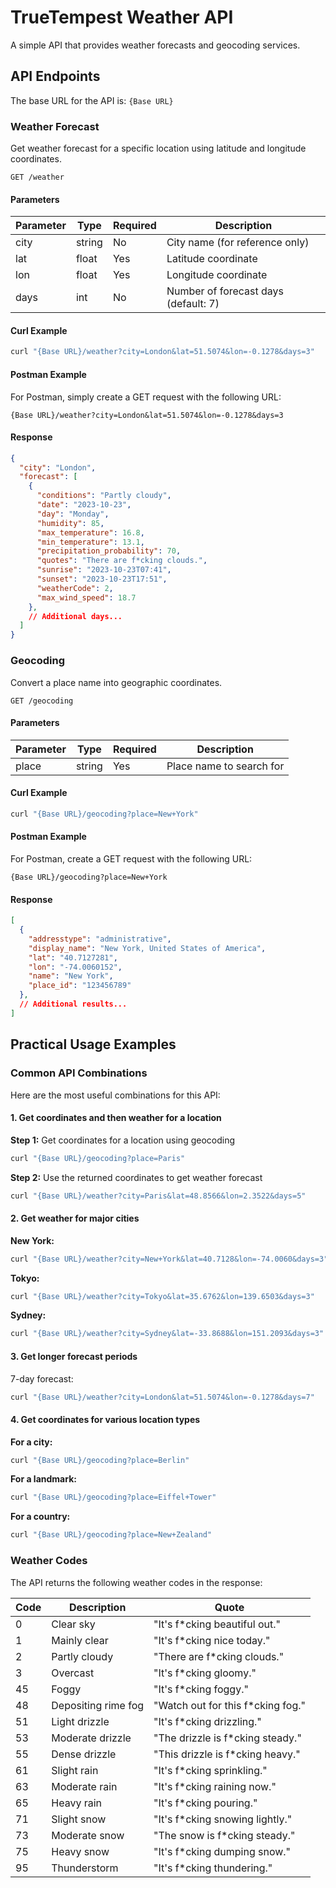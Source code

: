 # TrueTempest Weather API

A simple API that provides weather forecasts and geocoding services.

## API Endpoints

The base URL for the API is: `{Base URL}`

### Weather Forecast

Get weather forecast for a specific location using latitude and longitude coordinates.

```
GET /weather
```

#### Parameters

| Parameter | Type   | Required | Description                                 |
|-----------|--------|----------|---------------------------------------------|
| city      | string | No       | City name (for reference only)              |
| lat       | float  | Yes      | Latitude coordinate                         |
| lon       | float  | Yes      | Longitude coordinate                        |
| days      | int    | No       | Number of forecast days (default: 7)        |

#### Curl Example

```bash
curl "{Base URL}/weather?city=London&lat=51.5074&lon=-0.1278&days=3"
```

#### Postman Example

For Postman, simply create a GET request with the following URL:
```
{Base URL}/weather?city=London&lat=51.5074&lon=-0.1278&days=3
```

#### Response

```json
{
  "city": "London",
  "forecast": [
    {
      "conditions": "Partly cloudy",
      "date": "2023-10-23",
      "day": "Monday",
      "humidity": 85,
      "max_temperature": 16.8,
      "min_temperature": 13.1,
      "precipitation_probability": 70,
      "quotes": "There are f*cking clouds.",
      "sunrise": "2023-10-23T07:41",
      "sunset": "2023-10-23T17:51",
      "weatherCode": 2,
      "max_wind_speed": 18.7
    },
    // Additional days...
  ]
}
```

### Geocoding

Convert a place name into geographic coordinates.

```
GET /geocoding
```

#### Parameters

| Parameter | Type   | Required | Description                                 |
|-----------|--------|----------|---------------------------------------------|
| place     | string | Yes      | Place name to search for                    |

#### Curl Example

```bash
curl "{Base URL}/geocoding?place=New+York"
```

#### Postman Example

For Postman, create a GET request with the following URL:
```
{Base URL}/geocoding?place=New+York
```

#### Response

```json
[
  {
    "addresstype": "administrative",
    "display_name": "New York, United States of America",
    "lat": "40.7127281",
    "lon": "-74.0060152",
    "name": "New York",
    "place_id": "123456789"
  },
  // Additional results...
]
```

## Practical Usage Examples

### Common API Combinations

Here are the most useful combinations for this API:

#### 1. Get coordinates and then weather for a location

**Step 1:** Get coordinates for a location using geocoding
```bash
curl "{Base URL}/geocoding?place=Paris"
```

**Step 2:** Use the returned coordinates to get weather forecast
```bash
curl "{Base URL}/weather?city=Paris&lat=48.8566&lon=2.3522&days=5"
```

#### 2. Get weather for major cities

**New York:**
```bash
curl "{Base URL}/weather?city=New+York&lat=40.7128&lon=-74.0060&days=3"
```

**Tokyo:**
```bash
curl "{Base URL}/weather?city=Tokyo&lat=35.6762&lon=139.6503&days=3"
```

**Sydney:**
```bash
curl "{Base URL}/weather?city=Sydney&lat=-33.8688&lon=151.2093&days=3"
```

#### 3. Get longer forecast periods

7-day forecast:
```bash
curl "{Base URL}/weather?city=London&lat=51.5074&lon=-0.1278&days=7"
```

#### 4. Get coordinates for various location types

**For a city:**
```bash
curl "{Base URL}/geocoding?place=Berlin"
```

**For a landmark:**
```bash
curl "{Base URL}/geocoding?place=Eiffel+Tower"
```

**For a country:**
```bash
curl "{Base URL}/geocoding?place=New+Zealand"
```

### Weather Codes

The API returns the following weather codes in the response:

| Code | Description                     | Quote                                |
|------|---------------------------------|--------------------------------------|
| 0    | Clear sky                       | "It's f*cking beautiful out."        |
| 1    | Mainly clear                    | "It's f*cking nice today."           |
| 2    | Partly cloudy                   | "There are f*cking clouds."          |
| 3    | Overcast                        | "It's f*cking gloomy."               |
| 45   | Foggy                           | "It's f*cking foggy."                |
| 48   | Depositing rime fog             | "Watch out for this f*cking fog."    |
| 51   | Light drizzle                   | "It's f*cking drizzling."            |
| 53   | Moderate drizzle                | "The drizzle is f*cking steady."     |
| 55   | Dense drizzle                   | "This drizzle is f*cking heavy."     |
| 61   | Slight rain                     | "It's f*cking sprinkling."           |
| 63   | Moderate rain                   | "It's f*cking raining now."          |
| 65   | Heavy rain                      | "It's f*cking pouring."              |
| 71   | Slight snow                     | "It's f*cking snowing lightly."      |
| 73   | Moderate snow                   | "The snow is f*cking steady."        |
| 75   | Heavy snow                      | "It's f*cking dumping snow."         |
| 95   | Thunderstorm                    | "It's f*cking thundering."           |
